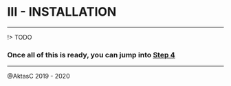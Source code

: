 # III - INSTALLATION

---

!> TODO

### Once all of this is ready, you can jump into [Step 4](four.md)

---

@AktasC
2019 - 2020
